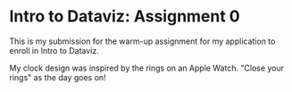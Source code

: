 # Intro to Dataviz: Assignment 0
This is my submission for the warm-up assignment for my application to enroll in Intro to Dataviz.

My clock design was inspired by the rings on an Apple Watch. "Close your rings" as the day goes on!
